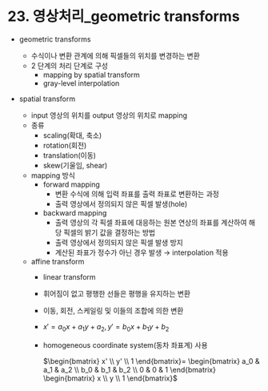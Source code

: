 # 23. 영상처리_geometric transforms

- geometric transforms
    - 수식이나 변환 관계에 의해 픽셀들의 위치를 변경하는 변환
    - 2 단계의 처리 단계로 구성
        - mapping by spatial transform
        - gray-level interpolation
    
- spatial transform
    - input 영상의 위치를 output 영상의 위치로 mapping
    - 종류
        - scaling(확대, 축소)
        - rotation(회전)
        - translation(이동)
        - skew(기울임, shear)
    - mapping 방식
        - forward mapping
            - 변환 수식에 의해 입력 좌표를 출력 좌표로 변환하는 과정
            - 출력 영상에서 정의되지 않은 픽셀 발생(hole)
        - backward mapping
            - 출력 영상의 각 픽셀 좌표에 대응하는 원본 연상의 좌표를 계산하여 해당 픽셀의 밝기 값을 결정하는 방법
            - 출력 영상에서 정의되지 않은 픽셀 발생 방지
            - 계산된 좌표가 정수가 아닌 경우 발생 → interpolation 적용
    - affine transform
        - linear transform
        - 휘어짐이 없고 평행한 선들은 평행을 유지하는 변환
        - 이동, 회전, 스케일링 및 이들의 조합에 의한 변환
        - $x'=a_0x+a_1y+a_2, y'=b_0x+b_1y+b_2$
        - homogeneous coordinate system(동차 좌표계) 사용
            
            $\begin{bmatrix}
            x' \\
            y' \\
            1 
            \end{bmatrix}=
            \begin{bmatrix}
            a_0 & a_1 & a_2 \\
            b_0 & b_1 & b_2 \\
            0 & 0 & 1 
            \end{bmatrix}
            \begin{bmatrix}
            x \\
            y \\
            1 
            \end{bmatrix}$